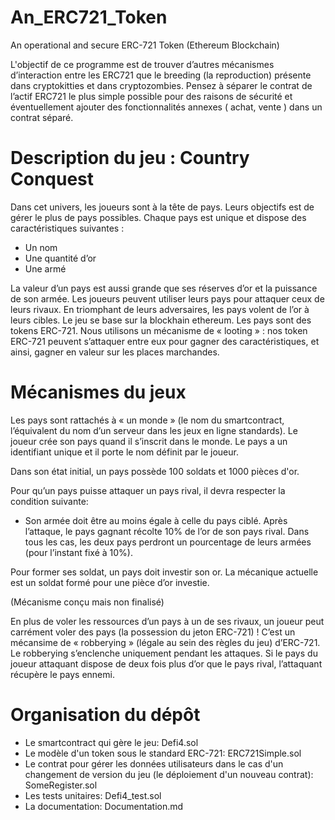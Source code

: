 # An_ERC721_Token
An operational and secure ERC-721 Token (Ethereum Blockchain)

L'objectif de ce programme est de trouver d’autres mécanismes d’interaction entre les ERC721 que le breeding (la reproduction) présente dans cryptokitties et dans cryptozombies. Pensez à séparer le contrat de l’actif ERC721 le plus simple possible pour des raisons de sécurité et éventuellement ajouter des fonctionnalités annexes ( achat, vente ) dans un contrat séparé.

# Description du jeu : Country Conquest 

Dans cet univers, les joueurs sont à la tête de pays. Leurs objectifs est de gérer le plus de pays possibles. Chaque pays est unique et dispose des caractéristiques suivantes : 
-	Un nom 
- Une quantité d’or 
-	Une armé


La valeur d’un pays est aussi grande que ses réserves d’or et la puissance de son armée. Les joueurs peuvent utiliser leurs pays pour attaquer ceux de leurs rivaux.  En triomphant de leurs adversaires, les pays volent de l’or à leurs cibles. 
Le jeu se base sur la blockhain ethereum. Les pays sont des tokens ERC-721. Nous utilisons un mécanisme de « looting » : nos token ERC-721 peuvent s’attaquer entre eux pour gagner des caractéristiques, et ainsi, gagner en valeur sur les places marchandes.  
# Mécanismes du jeux 
Les pays sont rattachés à « un monde » (le nom du smartcontract, l’équivalent du nom d’un serveur dans les jeux en ligne standards). Le joueur crée son pays quand il s’inscrit dans le monde.  Le pays a un identifiant unique et il porte le nom définit par le joueur. 


Dans son état initial, un pays possède 100 soldats et 1000 pièces d'or.


Pour qu’un pays puisse attaquer un pays rival, il devra respecter la condition suivante: 
-	Son armée doit être au moins égale à celle du pays ciblé. 
Après l’attaque, le pays gagnant récolte 10% de l’or de son pays rival. Dans tous les cas, les deux pays perdront un pourcentage de leurs armées (pour l’instant fixé à 10%). 

Pour former ses soldat, un pays doit investir son or. La mécanique actuelle est un soldat formé pour une pièce d’or investie.  



(Mécanisme conçu mais non finalisé)

En plus de voler les ressources d’un pays à un de ses rivaux, un joueur peut carrément voler des pays (la possession du jeton ERC-721) !
C’est un mécansime de « robberying » (légale au sein des règles du jeu) d’ERC-721.
Le robberying s’enclenche uniquement pendant les attaques. Si le pays du joueur attaquant dispose de deux fois plus d’or que le pays rival, l’attaquant récupère le pays ennemi. 

# Organisation du dépôt
- Le smartcontract qui gère le jeu: Defi4.sol
- Le modèle d'un token sous le standard ERC-721: ERC721Simple.sol
- Le contrat pour gérer les données utilisateurs dans le cas d'un changement de version du jeu (le déploiement d'un nouveau contrat): SomeRegister.sol
- Les tests unitaires: Defi4_test.sol
- La documentation:  	Documentation.md

